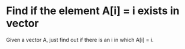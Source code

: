 Find if the element A[i] = i exists in vector
============================================

Given a vector A, just find out if there is an i in which A[i] = i.

